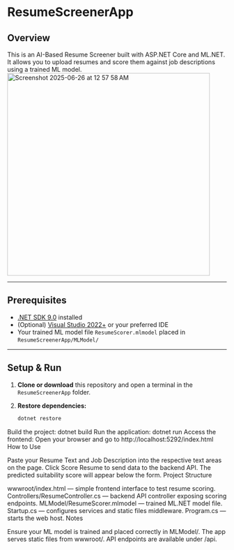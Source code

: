 # ResumeScreenerApp

## Overview
This is an AI-Based Resume Screener built with ASP.NET Core and ML.NET.  
It allows you to upload resumes and score them against job descriptions using a trained ML model.
<img width="465" alt="Screenshot 2025-06-26 at 12 57 58 AM" src="https://github.com/user-attachments/assets/d5215241-85d8-43f0-9e9b-39632abb70a1" />

---

## Prerequisites

- [.NET SDK 9.0](https://dotnet.microsoft.com/en-us/download/dotnet/9.0) installed
- (Optional) [Visual Studio 2022+](https://visualstudio.microsoft.com/downloads/) or your preferred IDE
- Your trained ML model file `ResumeScorer.mlmodel` placed in `ResumeScreenerApp/MLModel/`

---

## Setup & Run

1. **Clone or download** this repository and open a terminal in the `ResumeScreenerApp` folder.

2. **Restore dependencies:**

   ```bash
   dotnet restore
Build the project:
dotnet build
Run the application:
dotnet run
Access the frontend:
Open your browser and go to http://localhost:5292/index.html
How to Use

Paste your Resume Text and Job Description into the respective text areas on the page.
Click Score Resume to send data to the backend API.
The predicted suitability score will appear below the form.
Project Structure

wwwroot/index.html — simple frontend interface to test resume scoring.
Controllers/ResumeController.cs — backend API controller exposing scoring endpoints.
MLModel/ResumeScorer.mlmodel — trained ML.NET model file.
Startup.cs — configures services and static files middleware.
Program.cs — starts the web host.
Notes

Ensure your ML model is trained and placed correctly in MLModel/.
The app serves static files from wwwroot/.
API endpoints are available under /api.
